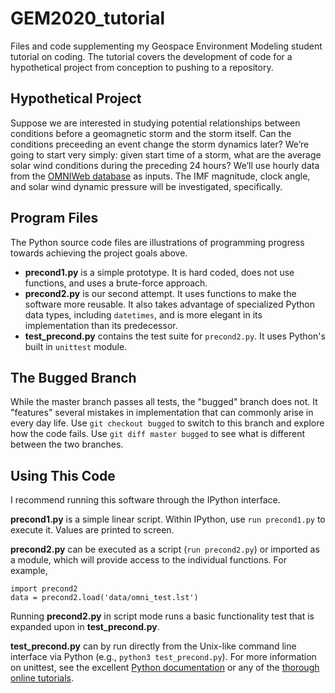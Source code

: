 # GEM2020_tutorial
Files and code supplementing my Geospace Environment Modeling student tutorial on coding.
The tutorial covers the development of code for a hypothetical project from conception to
pushing to a repository.

## Hypothetical Project
Suppose we are interested in studying potential relationships between conditions before a geomagnetic storm and the storm itself.
Can the conditions preceeding an event change the storm dynamics later?
We’re going to start very simply: given start time of a storm, what are the average solar wind conditions during the preceding 24 hours?
We’ll use hourly data from the [OMNIWeb database](https://omniweb.gsfc.nasa.gov/form/dx1.html) as inputs.
The IMF magnitude, clock angle, and solar wind dynamic pressure will be investigated, specifically.

## Program Files 
The Python source code files are illustrations of programming progress towards achieving the project goals above.

- **precond1.py** is a simple prototype.  It is hard coded, does not use functions, and uses a brute-force approach.
- **precond2.py** is our second attempt.  It uses functions to make the software more reusable.  It also takes advantage of specialized Python data types, including `datetimes`, and is more elegant in its implementation than its predecessor.  
- **test_precond.py** contains the test suite for `precond2.py`.  It uses Python's built in `unittest` module.

## The Bugged Branch
While the master branch passes all tests, the "bugged" branch does not.  It "features" several mistakes in implementation that can commonly arise in every day life.  Use `git checkout bugged` to switch to this branch and explore how the code fails.  Use `git diff master bugged` to see what is different between the two branches.

## Using This Code
I recommend running this software through the IPython interface.

**precond1.py** is a simple linear script.  Within IPython, use `run precond1.py` to execute it.  Values are printed to screen.

**precond2.py** can be executed as a script (`run precond2.py`) or imported as a module, which will provide access to the individual functions.  For example,
```
import precond2
data = precond2.load('data/omni_test.lst')
```
Running **precond2.py** in script mode runs a basic functionality test that is expanded upon in **test_precond.py**.

**test_precond.py** can by run directly from the Unix-like command line interface via Python (e.g., `python3 test_precond.py`).  For more information on unittest, see the excellent [Python documentation](https://docs.python.org/3/library/unittest.html) or any of the [thorough online tutorials](https://realpython.com/python-testing/).

